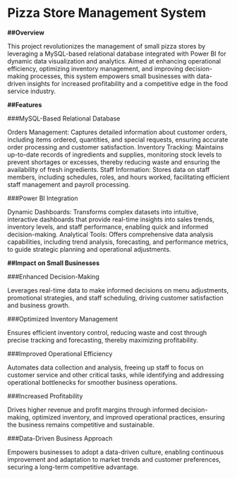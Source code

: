 # Pizza Store Management System

**##Overview**

This project revolutionizes the management of small pizza stores by leveraging a MySQL-based relational database integrated with Power BI for dynamic data visualization and analytics. Aimed at enhancing operational efficiency, optimizing inventory management, and improving decision-making processes, this system empowers small businesses with data-driven insights for increased profitability and a competitive edge in the food service industry.

**##Features**

###MySQL-Based Relational Database

Orders Management: Captures detailed information about customer orders, including items ordered, quantities, and special requests, ensuring accurate order processing and customer satisfaction.
Inventory Tracking: Maintains up-to-date records of ingredients and supplies, monitoring stock levels to prevent shortages or excesses, thereby reducing waste and ensuring the availability of fresh ingredients.
Staff Information: Stores data on staff members, including schedules, roles, and hours worked, facilitating efficient staff management and payroll processing.

###Power BI Integration

Dynamic Dashboards: Transforms complex datasets into intuitive, interactive dashboards that provide real-time insights into sales trends, inventory levels, and staff performance, enabling quick and informed decision-making.
Analytical Tools: Offers comprehensive data analysis capabilities, including trend analysis, forecasting, and performance metrics, to guide strategic planning and operational adjustments.

**##Impact on Small Businesses**

###Enhanced Decision-Making

Leverages real-time data to make informed decisions on menu adjustments, promotional strategies, and staff scheduling, driving customer satisfaction and business growth.

###Optimized Inventory Management

Ensures efficient inventory control, reducing waste and cost through precise tracking and forecasting, thereby maximizing profitability.

###Improved Operational Efficiency

Automates data collection and analysis, freeing up staff to focus on customer service and other critical tasks, while identifying and addressing operational bottlenecks for smoother business operations.

###Increased Profitability

Drives higher revenue and profit margins through informed decision-making, optimized inventory, and improved operational practices, ensuring the business remains competitive and sustainable.

###Data-Driven Business Approach

Empowers businesses to adopt a data-driven culture, enabling continuous improvement and adaptation to market trends and customer preferences, securing a long-term competitive advantage.
